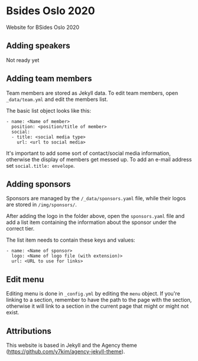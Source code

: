 # Bsides Oslo 2020
Website for BSides Oslo 2020

## Adding speakers

Not ready yet

## Adding team members


Team members are stored as Jekyll data. To edit team members, open `_data/team.yml` and edit the members list.

The basic list object looks like this:
```
- name: <Name of member>
  position: <position/title of member>
  social:
  - title: <social media type>
    url: <url to social media>
```

It's important to add some sort of contact/social media information, otherwise the display of members get messed up. To add an e-mail address set `social.title: envelope`.

## Adding sponsors

Sponsors are managed by the `/_data/sponsors.yaml` file, while their logos are stored in `/img/sponsors/`.

After adding the logo in the folder above, open the `sponsors.yaml` file and add a list item containing the information about the sponsor under the correct tier.

The list item needs to contain these keys and values:

```
- name: <Name of sponsor>
  logo: <Name of logo file (with extension)>
  url: <URL to use for links>
```

## Edit menu

Editing menu is done in `_config.yml` by editing the `menu` object. If you're linking to a section, remember to have the path to the page with the section, otherwise it will link to a section in the current page that might or might not exist.

## Attributions

This website is based in Jekyll and the Agency theme (https://github.com/y7kim/agency-jekyll-theme).

